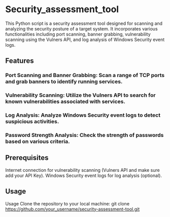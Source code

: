 # Security_assessment_tool
 This Python script is a security assessment tool designed for scanning and analyzing the security posture of a target system. It incorporates various functionalities including port scanning, banner grabbing, vulnerability scanning using the Vulners API, and log analysis of Windows Security event logs.


## Features
### Port Scanning and Banner Grabbing: Scan a range of TCP ports and grab banners to identify running services.
### Vulnerability Scanning: Utilize the Vulners API to search for known vulnerabilities associated with services.
### Log Analysis: Analyze Windows Security event logs to detect suspicious activities.
### Password Strength Analysis: Check the strength of passwords based on various criteria.

## Prerequisites
Internet connection for vulnerability scanning (Vulners API and make sure add your API Key).
Windows Security event logs for log analysis (optional).

## Usage
Usage
Clone the repository to your local machine:
git clone https://github.com/your_username/security-assessment-tool.git
